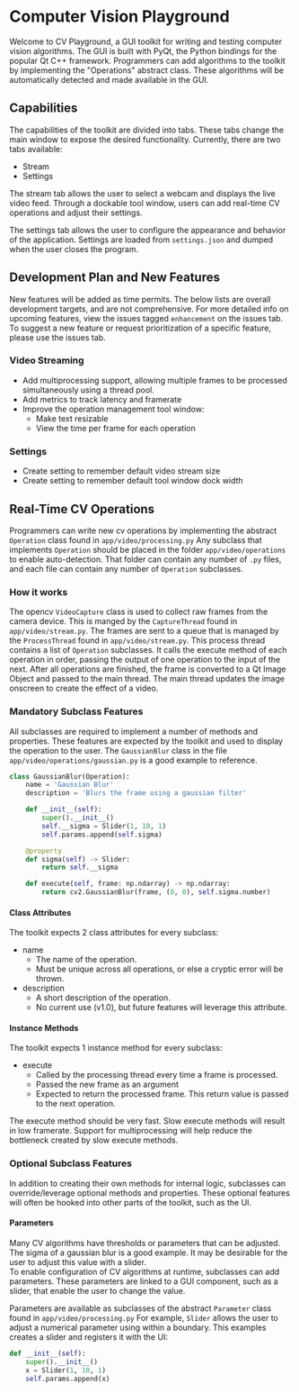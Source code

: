 # Computer Vision Playground
Welcome to CV Playground, a GUI toolkit for writing and testing computer vision algorithms.
The GUI is built with PyQt, the Python bindings for the popular Qt C++ framework.
Programmers can add algorithms to the toolkit by implementing the "Operations" abstract class.
These algorithms will be automatically detected and made available in the GUI.

## Capabilities
The capabilities of the toolkit are divided into tabs.
These tabs change the main window to expose the desired functionality.
Currently, there are two tabs available:
* Stream
* Settings

The stream tab allows the user to select a webcam and displays the live video feed.
Through a dockable tool window, users can add real-time CV operations and adjust their settings.

The settings tab allows the user to configure the appearance and behavior of the application.
Settings are loaded from `settings.json` and dumped when the user closes the program.

## Development Plan and New Features
New features will be added as time permits.
The below lists are overall development targets, and are not comprehensive.
For more detailed info on upcoming features, view the issues tagged `enhancement` on the issues tab.
To suggest a new feature or request prioritization of a specific feature, please use the issues tab.

### Video Streaming
* Add multiprocessing support, allowing multiple frames to be processed simultaneously using a thread pool.
* Add metrics to track latency and framerate
* Improve the operation management tool window:
  * Make text resizable
  * View the time per frame for each operation

### Settings
* Create setting to remember default video stream size
* Create setting to remember default tool window dock width

## Real-Time CV Operations
Programmers can write new cv operations by implementing the abstract `Operation` class found in `app/video/processing.py`
Any subclass that implements `Operation` should be placed in the folder `app/video/operations` to enable auto-detection.
That folder can contain any number of `.py` files, and each file can contain any number of `Operation` subclasses.

### How it works
The opencv `VideoCapture` class is used to collect raw frames from the camera device.
This is manged by the `CaptureThread` found in `app/video/stream.py`.
The frames are sent to a queue that is managed by the `ProcessThread` found in `app/video/stream.py`.
This process thread contains a list of `Operation` subclasses.
It calls the execute method of each operation in order, passing the output of one operation to the input of the next.
After all operations are finished, the frame is converted to a Qt Image Object and passed to the main thread.
The main thread updates the image onscreen to create the effect of a video.

### Mandatory Subclass Features
All subclasses are required to implement a number of methods and properties.
These features are expected by the toolkit and used to display the operation to the user.
The `GaussianBlur` class in the file `app/video/operations/gaussian.py` is a good example to reference.

```python
class GaussianBlur(Operation):
    name = 'Gaussian Blur'
    description = 'Blurs the frame using a gaussian filter'

    def __init__(self):
        super().__init__()
        self.__sigma = Slider(1, 10, 1)
        self.params.append(self.sigma)

    @property
    def sigma(self) -> Slider:
        return self.__sigma

    def execute(self, frame: np.ndarray) -> np.ndarray:
        return cv2.GaussianBlur(frame, (0, 0), self.sigma.number)
```

#### Class Attributes
The toolkit expects 2 class attributes for every subclass:
* name
  * The name of the operation. 
  * Must be unique across all operations, or else a cryptic error will be thrown.
* description
  * A short description of the operation. 
  * No current use (v1.0), but future features will leverage this attribute.

#### Instance Methods
The toolkit expects 1 instance method for every subclass:
* execute
  * Called by the processing thread every time a frame is processed.
  * Passed the new frame as an argument
  * Expected to return the processed frame. This return value is passed to the next operation.

The execute method should be very fast. Slow execute methods will result in low framerate.
Support for multiprocessing will help reduce the bottleneck created by slow execute methods.

### Optional Subclass Features
In addition to creating their own methods for internal logic, subclasses can override/leverage optional
methods and properties. 
These optional features will often be hooked into other parts of the toolkit, such as the UI.

#### Parameters
Many CV algorithms have thresholds or parameters that can be adjusted.
The sigma of a gaussian blur is a good example. 
It may be desirable for the user to adjust this value with a slider.\
To enable configuration of CV algorithms at runtime, subclasses can add parameters.
These parameters are linked to a GUI component, such as a slider, that enable the user to change the value.

Parameters are available as subclasses of the abstract `Parameter` class found in `app/video/processing.py`
For example, `Slider` allows the user to adjust a numerical parameter using within a boundary.
This examples creates a slider and registers it with the UI:

```python
def __init__(self):
    super().__init__()
    x = Slider(1, 10, 1)
    self.params.append(x)
```
